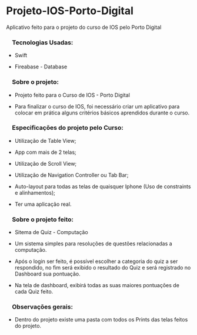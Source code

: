 # Projeto-IOS-Porto-Digital
Aplicativo feito para o projeto do curso de IOS pelo Porto Digital

<h3><svg aria-hidden="true" class="octicon octicon-link" height="16" version="1.1" viewBox="0 0 16 16" width="16"></svg></a>Tecnologias Usadas: </h3>

<ul>
  <li>
    <p>Swift</p>
  </li>
  <li>
    <p>Fireabase - Database</p>
  </li>
</ul>

<h3><svg aria-hidden="true" class="octicon octicon-link" height="16" version="1.1" viewBox="0 0 16 16" width="16"></svg></a>Sobre o projeto: </h3>
<ul>
  <li>
    <p>Projeto feito para o Curso de IOS - Porto Digital</p>
  </li>
  <li>
    <p>Para finalizar o curso de IOS, foi necessário criar um aplicativo para colocar em prática alguns critérios básicos aprendidos durante o curso.</p>
  </li>
</ul>

<h3><svg aria-hidden="true" class="octicon octicon-link" height="16" version="1.1" viewBox="0 0 16 16" width="16"></svg></a>Especificações do projeto pelo Curso: </h3>
<ul>
  <li>
    <p>Utilização de Table View;</p>
  </li>
  <li>
    <p>App com mais de 2 telas;</p>
  </li>
    <li>
    <p>Utilização de Scroll View;</p>
  </li>
      <li>
    <p>Utilização de Navigation Controller ou Tab Bar;</p>
  </li>
   <li>
    <p>Auto-layout para todas as telas de quaisquer Iphone (Uso de constraints e alinhamentos);</p>
  </li>
     <li>
    <p>Ter uma aplicação real.</p>
  </li>
</ul>

<h3><svg aria-hidden="true" class="octicon octicon-link" height="16" version="1.1" viewBox="0 0 16 16" width="16"></svg></a>Sobre o projeto feito: </h3>
<ul>
  <li>
    <p>Sitema de Quiz - Computação</p>
  </li>
    <li>
    <p>Um sistema simples para resoluções de questões relacionadas a computação.</p>
  </li>
     <li>
    <p>Após o login ser feito, é possível escolher a categoria do quiz a ser respondido, no fim será exibido o resultado do Quiz e será registrado no Dashboard sua pontuação.</p>
  </li>
  <li>
    <p>Na tela de dashboard, exibirá todas as suas maiores pontuações de cada Quiz feito.</p>
  </li>

</ul>


<h3><svg aria-hidden="true" class="octicon octicon-link" height="16" version="1.1" viewBox="0 0 16 16" width="16"></svg></a>Observações gerais: </h3>
<ul>
  <li>
    <p>Dentro do projeto existe uma pasta com todos os Prints das telas feitos do projeto.</p>
  </li>
  
</ul>

